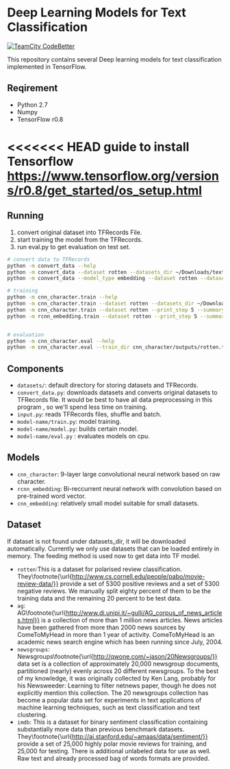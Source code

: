 # Deep Learning Models for Text Classification
[![TeamCity CodeBetter](https://img.shields.io/teamcity/codebetter/bt428.svg)](yuhui-lin.github.io)

This repository contains several Deep learning models for text classification implemented in TensorFlow.

## Reqirement
* Python 2.7
* Numpy
* TensorFlow r0.8

<<<<<<< HEAD
guide to install Tensorflow https://www.tensorflow.org/versions/r0.8/get_started/os_setup.html
=======
## Running
1. convert original dataset into TFRecords File.
2. start training the model from the TFRecords.
3. run eval.py to get evaluation on test set.

```bash
# convert data to TFRecords
python -m convert_data --help
python -m convert_data --dataset rotten --datasets_dir ~/Downloads/text-classification/
python -m convert_data --model_type embedding --dataset rotten --datasets_dir ~/Downloads/text-classification/

# training
python -m cnn_character.train --help
python -m cnn_character.train --dataset rotten --datasets_dir ~/Downloads/text-classification/
python -m cnn_character.train --dataset rotten --print_step 5 --summary_step 30 --checkpoint_step 300 --num_epochs 200
python -m rcnn_embedding.train --dataset rotten --print_step 5 --summary_step 30 --checkpoint_step 300 --num_epochs 200 --datasets_dir ~/Downloads/text-classification/


# evaluation
python -m cnn_character.eval --help
python -m cnn_character.eval --train_dir cnn_character/outputs/rotten.time/
```
## Components
* ``datasets/``: default directory for storing datasets and TFRecords.
* ``convert_data.py``: downloads datasets and converts original datasets to TFRecords file. It would be best to have all data preprocessing in this program , so we'll spend less time on training.
* ``input.py``: reads TFRecords files, shuffle and batch.
* ``model-name/train.py``: model training.
* ``model-name/model.py``: builds certain model.
* ``model-name/eval.py`` : evaluates models on cpu.

## Models
- ``cnn_character``: 9-layer large convolutional neural network based on raw character.
- ``rcnn_embedding``: Bi-reccurrent neural network with convolution based on pre-trained word vector.
- ``cnn_embedding``: relatively small model suitable for small datasets.

## Dataset
If dataset is not found under datasets_dir, it will be downloaded automatically. Currently we only use datasets that can be loaded entirely in memory. The feeding method is used now to get data into TF model.
* ``rotten``:This is a dataset for polarised review classification. They\footnote{\url{http://www.cs.cornell.edu/people/pabo/movie-review-data/}} provide a set of 5300 positive reviews and a set of 5300 negative reviews. We manually split eighty percent of them to be the training data and the remaining 20 percent to be test data. 
* ``ag``: AG\footnote{\url{http://www.di.unipi.it/~gulli/AG_corpus_of_news_articles.html}} is a collection of more than 1 million news articles. News articles have been gathered from more than 2000  news sources by ComeToMyHead in more than 1 year of activity. ComeToMyHead is an academic news search engine which has been running since July, 2004. 
* ``newsgroups``: Newsgroups\footnote{\url{http://qwone.com/~jason/20Newsgroups/}} data set is a collection of approximately 20,000 newsgroup documents, partitioned (nearly) evenly across 20 different newsgroups. To the best of my knowledge, it was originally collected by Ken Lang, probably for his Newsweeder: Learning to filter netnews paper, though he does not explicitly mention this collection. The 20 newsgroups collection has become a popular data set for experiments in text applications of machine learning techniques, such as text classification and text clustering.
* ``imdb``: This is a dataset for binary sentiment classification containing substantially more data than previous benchmark datasets. They\footnote{\url{http://ai.stanford.edu/~amaas/data/sentiment/}} provide a set of 25,000 highly polar movie reviews for training, and 25,000 for testing. There is additional unlabeled data for use as well. Raw text and already processed bag of words formats are provided.
